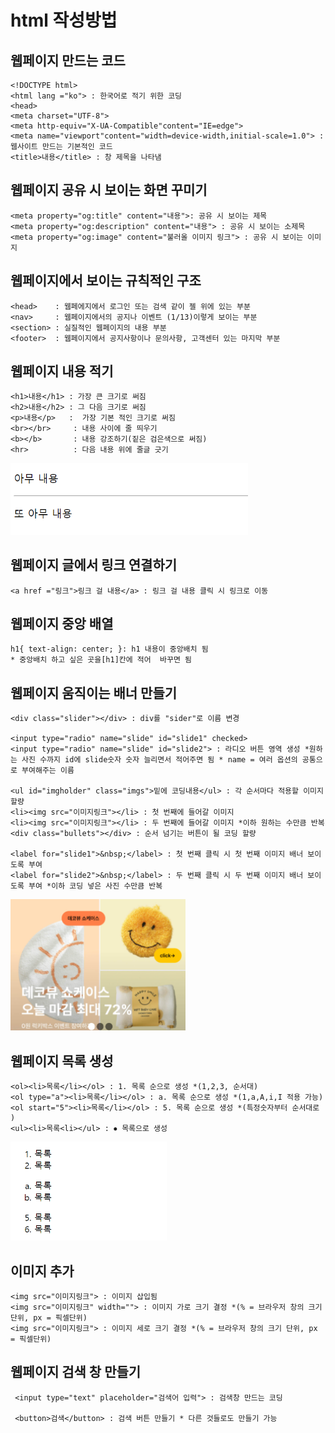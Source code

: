 # html 작성방법 
## 웹페이지 만드는 코드 
    <!DOCTYPE html>
    <html lang ="ko"> : 한국어로 적기 위한 코딩 
    <head> 
    <meta charset="UTF-8">
    <meta http-equiv="X-UA-Compatible"content="IE=edge">
    <meta name="viewport"content="width=device-width,initial-scale=1.0"> : 웹사이트 만드는 기본적인 코드 
    <title>내용</title> : 창 제목을 나타냄 
## 웹페이지 공유 시 보이는 화면 꾸미기 
    <meta property="og:title" content="내용">: 공유 시 보이는 제목 
    <meta property="og:description" content="내용"> : 공유 시 보이는 소제목
    <meta property="og:image" content="불러올 이미지 링크"> : 공유 시 보이는 이미지 

## 웹페이지에서 보이는 규칙적인 구조
    <head>    : 웹페에지에서 로그인 또는 검색 같이 젤 위에 있는 부분 
    <nav>     : 웹페이지에서의 공지나 이벤트 (1/13)이렇게 보이는 부분  
    <section> : 실질적인 웹페이지의 내용 부분 
    <footer>  : 웹페이지에서 공지사항이나 문의사항, 고객센터 있는 마지막 부분 

## 웹페이지 내용 적기 
    <h1>내용</h1> : 가장 큰 크기로 써짐 
    <h2>내용</h2> : 그 다음 크기로 써짐 
    <p>내용</p>   :  가장 기본 적인 크기로 써짐 
    <br></br>     : 내용 사이에 줄 띄우기 
    <b></b>       : 내용 강조하기(짙은 검은색으로 써짐)
    <hr>          : 다음 내용 위에 줄글 긋기
<img src="./hr.png" width="380px" hight="250px">    



## 웹페이지 글에서 링크 연결하기 
    <a href ="링크">링크 걸 내용</a> : 링크 걸 내용 클릭 시 링크로 이동 

## 웹페이지 중앙 배열
    h1{ text-align: center; }: h1 내용이 중앙배치 됨 
    * 중앙배치 하고 싶은 곳을[h1]칸에 적어  바꾸면 됨 
## 웹페이지 움직이는 배너 만들기 
    <div class="slider"></div> : div를 "sider"로 이름 변경

    <input type="radio" name="slide" id="slide1" checked>
    <input type="radio" name="slide" id="slide2"> : 라디오 버튼 영역 생성 *원하는 사진 수까지 id에 slide숫자 숫자 늘리면서 적어주면 됨 * name = 여러 옵션의 공통으로 부여해주는 이름

    <ul id="imgholder" class="imgs">밑에 코딩내용</ul> : 각 순서마다 적용할 이미지 할량
    <li><img src="이미지링크"></li> : 첫 번째에 들어갈 이미지
    <li><img src="이미지링크"></li> : 두 번째에 들어갈 이미지 *이하 원하는 수만큼 반복
    <div class="bullets"></div> : 순서 넘기는 버튼이 될 코딩 할량 
    
    <label for="slide1">&nbsp;</label> : 첫 번째 클릭 시 첫 번째 이미지 배너 보이도록 부여 
    <label for="slide2">&nbsp;</label> : 두 번째 클릭 시 두 번째 이미지 배너 보이도록 부여 *이하 코딩 넣은 사진 수만큼 반복
<img src="./banner.png" width="280px" hight="250px">    

## 웹페이지 목록 생성
    <ol><li>목록</li></ol> : 1. 목록 순으로 생성 *(1,2,3, 순서대)
    <ol type="a"><li>목록</li></ol> : a. 목록 순으로 생성 *(1,a,A,i,I 적용 가능)
    <ol start="5"><li>목록</li></ol> : 5. 목록 순으로 생성 *(특정숫자부터 순서대로 )
    <ul><li>목록<li></ul> : ⦁ 목록으로 생성
    
<img src="./li.png" width="250px" hight="250px">    
    
## 이미지 추가
    <img src="이미지링크"> : 이미지 삽입됨
    <img src="이미지링크" width=""> : 이미지 가로 크기 결정 *(% = 브라우저 창의 크기 단위, px = 픽셀단위)
    <img src="이미지링크"> : 이미지 세로 크기 결정 *(% = 브라우저 창의 크기 단위, px = 픽셀단위)
    
## 웹페이지 검색 창 만들기 
     <input type="text" placeholder="검색어 입력"> : 검색창 만드는 코딩 
    
     <button>검색</button> : 검색 버튼 만들기 * 다른 것들로도 만들기 가능 

    
    


